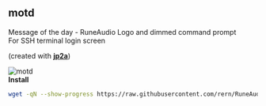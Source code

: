 motd
---

Message of the day - RuneAudio Logo and dimmed command prompt  
For SSH terminal login screen  

(created with [**jp2a**](https://github.com/cslarsen/jp2a))  

![motd](https://github.com/rern/RuneAudio/raw/master/motd/motdr.png)  
**Install**  
```sh
wget -qN --show-progress https://raw.githubusercontent.com/rern/RuneAudio/master/motd/install.sh; chmod +x install.sh; ./install.sh
```
